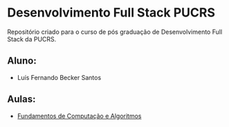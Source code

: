 # Desenvolvimento Full Stack PUCRS
Repositório criado para o curso de pós graduação de Desenvolvimento Full Stack da PUCRS.

## Aluno:
 - Luís Fernando Becker Santos

## Aulas:
 - [Fundamentos de Computação e Algoritmos](https://github.com/luis-becker/dev-full-stack/tree/main/fund-comp-e-alg)
